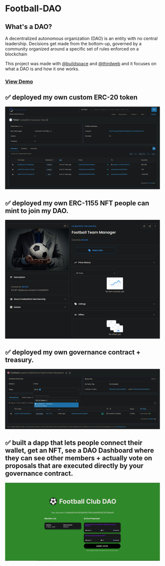 # Football-DAO

## What's a DAO?

A decentralized autonomous organization (DAO) is an entity with no central leadership. Decisions get made from the bottom-up, governed by a community organized around a specific set of rules enforced on a blockchain

This project was made with [@buildspace](https://github.com/buildspace) and [@thirdweb](https://github.com/nftlabs) and it focuses on what a DAO is and how it one works.

### [View Demo](https://kn0wn-un.github.io/Football-DAO/)

## ✅ deployed my own custom ERC-20 token

![ERC-20 Token](./images/Token.png)

## ✅ deployed my own ERC-1155 NFT people can mint to join my DAO.

![ERC-1155 NFT](./images/NFT.png)

## ✅ deployed my own governance contract + treasury.

![Governance Contract](./images/GovernanceContract.png)

## ✅ built a dapp that lets people connect their wallet, get an NFT, see a DAO Dashboard where they can see other members + actually vote on proposals that are executed directly by your governance contract.

![DAO Dashboard](./images/LoggedIn.png)
